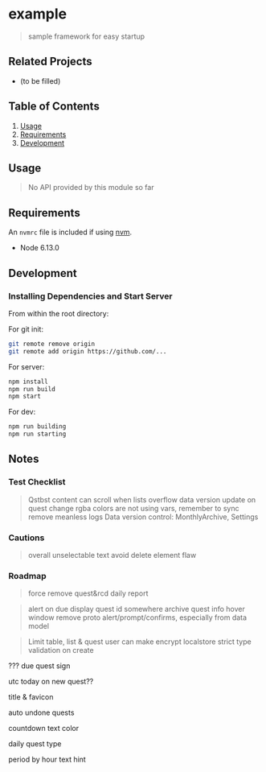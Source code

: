 # example

> sample framework for easy startup

## Related Projects

  - (to be filled)

## Table of Contents

1. [Usage](#Usage)
1. [Requirements](#requirements)
1. [Development](#development)

## Usage

> No API provided by this module so far

## Requirements

An `nvmrc` file is included if using [nvm](https://github.com/creationix/nvm).

- Node 6.13.0

## Development

### Installing Dependencies and Start Server

From within the root directory:

For git init:
```sh
git remote remove origin
git remote add origin https://github.com/...
```

For server:
```sh
npm install
npm run build
npm start
```

For dev:
```sh
npm run building
npm run starting
```

## Notes

### Test Checklist

> Qstbst content can scroll when lists overflow
> data version update on quest change
> rgba colors are not using vars, remember to sync
> remove meanless logs
> Data version control: MonthlyArchive, Settings

### Cautions

> overall unselectable text
> avoid delete element flaw

### Roadmap

> force remove quest&rcd
> daily report

> alert on due
> display quest id somewhere
> archive quest info hover window
> remove proto alert/prompt/confirms, especially from data model

> Limit table, list & quest user can make
> encrypt localstore
> strict type validation on create


???
due quest sign

utc today on new quest??

title & favicon

auto undone quests

countdown text color

daily quest type

period by hour text hint
